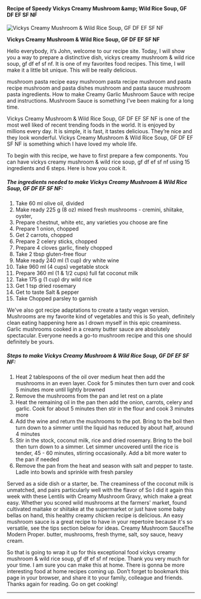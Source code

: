             

#### Recipe of Speedy Vickys Creamy Mushroom &amp;amp; Wild Rice Soup, GF DF EF SF NF

![Vickys Creamy Mushroom &amp; Wild Rice Soup, GF DF EF SF NF](https://img-global.cpcdn.com/recipes/90ab63d11b2c4c87/751x532cq70/vickys-creamy-mushroom-wild-rice-soup-gf-df-ef-sf-nf-recipe-main-photo.jpg)

**Vickys Creamy Mushroom &amp; Wild Rice Soup, GF DF EF SF NF**

Hello everybody, it’s John, welcome to our recipe site. Today, I will show you a way to prepare a distinctive dish, vickys creamy mushroom & wild rice soup, gf df ef sf nf. It is one of my favorites food recipes. This time, I will make it a little bit unique. This will be really delicious.

mushroom pasta recipe easy mushroom pasta recipe mushroom and pasta recipe mushroom and pasta dishes mushroom and pasta sauce mushroom pasta ingredients. How to make Creamy Garlic Mushroom Sauce with recipe and instructions. Mushroom Sauce is something I've been making for a long time.

Vickys Creamy Mushroom & Wild Rice Soup, GF DF EF SF NF is one of the most well liked of recent trending foods in the world. It is enjoyed by millions every day. It is simple, it is fast, it tastes delicious. They’re nice and they look wonderful. Vickys Creamy Mushroom & Wild Rice Soup, GF DF EF SF NF is something which I have loved my whole life.

To begin with this recipe, we have to first prepare a few components. You can have vickys creamy mushroom & wild rice soup, gf df ef sf nf using 15 ingredients and 6 steps. Here is how you cook it.

##### The ingredients needed to make Vickys Creamy Mushroom & Wild Rice Soup, GF DF EF SF NF:

1.  Take 60 ml olive oil, divided
2.  Make ready 225 g (8 oz) mixed fresh mushrooms - cremini, shiitake, oyster,
3.  Prepare chestnut, white etc, any varieties you choose are fine
4.  Prepare 1 onion, chopped
5.  Get 2 carrots, chopped
6.  Prepare 2 celery sticks, chopped
7.  Prepare 4 cloves garlic, finely chopped
8.  Take 2 tbsp gluten-free flour
9.  Make ready 240 ml (1 cup) dry white wine
10.  Take 960 ml (4 cups) vegetable stock
11.  Prepare 360 ml (1 & 1/2 cups) full fat coconut milk
12.  Take 175 g (1 cup) dry wild rice
13.  Get 1 tsp dried rosemary
14.  Get to taste Salt & pepper
15.  Take Chopped parsley to garnish

We've also got recipe adaptations to create a tasty vegan version. Mushrooms are my favorite kind of vegetables and this is So yeah, definitely clean eating happening here as I drown myself in this epic creaminess. Garlic mushrooms cooked in a creamy butter sauce are absolutely spectacular. Everyone needs a go-to mushroom recipe and this one should definitely be yours.

##### Steps to make Vickys Creamy Mushroom & Wild Rice Soup, GF DF EF SF NF:

1.  Heat 2 tablespoons of the oil over medium heat then add the mushrooms in an even layer. Cook for 5 minutes then turn over and cook 5 minutes more until lightly browned
2.  Remove the mushrooms from the pan and let rest on a plate
3.  Heat the remaining oil in the pan then add the onion, carrots, celery and garlic. Cook for about 5 minutes then stir in the flour and cook 3 minutes more
4.  Add the wine and return the mushrooms to the pot. Bring to the boil then turn down to a simmer until the liquid has reduced by about half, around 4 minutes
5.  Stir in the stock, coconut milk, rice and dried rosemary. Bring to the boil then turn down to a simmer. Let simmer uncovered until the rice is tender, 45 - 60 minutes, stirring occasionally. Add a bit more water to the pan if needed
6.  Remove the pan from the heat and season with salt and pepper to taste. Ladle into bowls and sprinkle with fresh parsley

Served as a side dish or a starter, be. The creaminess of the coconut milk is unmatched, and pairs particularly well with the flavor of So I did it again this week with these Lentils with Creamy Mushroom Gravy, which make a great easy. Whether you scored wild mushrooms at the farmers' market, found cultivated maitake or shiitake at the supermarket or just have some baby bellas on hand, this healthy creamy chicken recipe is delicious. An easy mushroom sauce is a great recipe to have in your repertoire because it's so versatile, see the tips section below for ideas. Creamy Mushroom SauceThe Modern Proper. butter, mushrooms, fresh thyme, salt, soy sauce, heavy cream.

So that is going to wrap it up for this exceptional food vickys creamy mushroom & wild rice soup, gf df ef sf nf recipe. Thank you very much for your time. I am sure you can make this at home. There is gonna be more interesting food at home recipes coming up. Don’t forget to bookmark this page in your browser, and share it to your family, colleague and friends. Thanks again for reading. Go on get cooking!

* * *